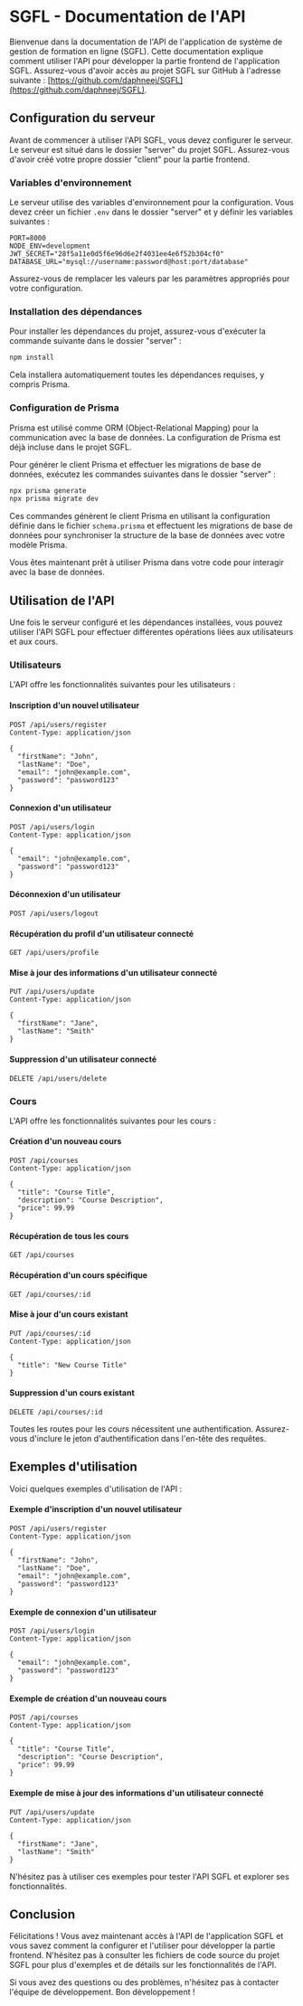 # SGFL - Documentation de l'API

Bienvenue dans la documentation de l'API de l'application de système de gestion de formation en ligne (SGFL). Cette documentation explique comment utiliser l'API pour développer la partie frontend de l'application SGFL. Assurez-vous d'avoir accès au projet SGFL sur GitHub à l'adresse suivante : [https://github.com/daphneej/SGFL](https://github.com/daphneej/SGFL).

## Configuration du serveur

Avant de commencer à utiliser l'API SGFL, vous devez configurer le serveur. Le serveur est situé dans le dossier "server" du projet SGFL. Assurez-vous d'avoir créé votre propre dossier "client" pour la partie frontend.

### Variables d'environnement

Le serveur utilise des variables d'environnement pour la configuration. Vous devez créer un fichier `.env` dans le dossier "server" et y définir les variables suivantes :

```
PORT=8000
NODE_ENV=development
JWT_SECRET="28f5a11e0d5f6e96d6e2f4031ee4e6f52b304cf0"
DATABASE_URL="mysql://username:password@host:port/database"
```

Assurez-vous de remplacer les valeurs par les paramètres appropriés pour votre configuration.

### Installation des dépendances

Pour installer les dépendances du projet, assurez-vous d'exécuter la commande suivante dans le dossier "server" :

```bash
npm install
```

Cela installera automatiquement toutes les dépendances requises, y compris Prisma.

### Configuration de Prisma

Prisma est utilisé comme ORM (Object-Relational Mapping) pour la communication avec la base de données. La configuration de Prisma est déjà incluse dans le projet SGFL.

Pour générer le client Prisma et effectuer les migrations de base de données, exécutez les commandes suivantes dans le dossier "server" :

```bash
npx prisma generate
npx prisma migrate dev
```

Ces commandes génèrent le client Prisma en utilisant la configuration définie dans le fichier `schema.prisma` et effectuent les migrations de base de données pour synchroniser la structure de la base de données avec votre modèle Prisma.

Vous êtes maintenant prêt à utiliser Prisma dans votre code pour interagir avec la base de données.

## Utilisation de l'API

Une fois le serveur configuré et les dépendances installées, vous pouvez utiliser l'API SGFL pour effectuer différentes opérations liées aux utilisateurs et aux cours.

### Utilisateurs

L'API offre les fonctionnalités suivantes pour les utilisateurs :

#### Inscription d'un nouvel utilisateur

```http
POST /api/users/register
Content-Type: application/json

{
  "firstName": "John",
  "lastName": "Doe",
  "email": "john@example.com",
  "password": "password123"
}
```

#### Connexion d'un utilisateur

```http
POST /api/users/login
Content-Type: application/json

{
  "email": "john@example.com",
  "password": "password123"
}
```

#### Déconnexion d'un utilisateur

```http
POST /api/users/logout
```

#### Récupération du profil d'un utilisateur connecté

```http
GET /api/users/profile
```

#### Mise à jour des informations d'un utilisateur connecté

```http
PUT /api/users/update
Content-Type: application/json

{
  "firstName": "Jane",
  "lastName": "Smith"
}
```

#### Suppression d'un utilisateur connecté

```http
DELETE /api/users/delete
```

### Cours

L'API offre les fonctionnalités suivantes pour les cours :

#### Création d'un nouveau cours

```http
POST /api/courses
Content-Type: application/json

{
  "title": "Course Title",
  "description": "Course Description",
  "price": 99.99
}
```

#### Récupération de tous les cours

```http
GET /api/courses
```

#### Récupération d'un cours spécifique

```http
GET /api/courses/:id
```

#### Mise à jour d'un cours existant

```http
PUT /api/courses/:id
Content-Type: application/json

{
  "title": "New Course Title"
}
```

#### Suppression d'un cours existant

```http
DELETE /api/courses/:id
```

Toutes les routes pour les cours nécessitent une authentification. Assurez-vous d'inclure le jeton d'authentification dans l'en-tête des requêtes.

## Exemples d'utilisation

Voici quelques exemples d'utilisation de l'API :

#### Exemple d'inscription d'un nouvel utilisateur

```http
POST /api/users/register
Content-Type: application/json

{
  "firstName": "John",
  "lastName": "Doe",
  "email": "john@example.com",
  "password": "password123"
}
```

#### Exemple de connexion d'un utilisateur

```http
POST /api/users/login
Content-Type: application/json

{
  "email": "john@example.com",
  "password": "password123"
}
```

#### Exemple de création d'un nouveau cours

```http
POST /api/courses
Content-Type: application/json

{
  "title": "Course Title",
  "description": "Course Description",
  "price": 99.99
}
```

#### Exemple de mise à jour des informations d'un utilisateur connecté

```http
PUT /api/users/update
Content-Type: application/json

{
  "firstName": "Jane",
  "lastName": "Smith"
}
```

N'hésitez pas à utiliser ces exemples pour tester l'API SGFL et explorer ses fonctionnalités.

## Conclusion

Félicitations ! Vous avez maintenant accès à l'API de l'application SGFL et vous savez comment la configurer et l'utiliser pour développer la partie frontend. N'hésitez pas à consulter les fichiers de code source du projet SGFL pour plus d'exemples et de détails sur les fonctionnalités de l'API.

Si vous avez des questions ou des problèmes, n'hésitez pas à contacter l'équipe de développement. Bon développement !
